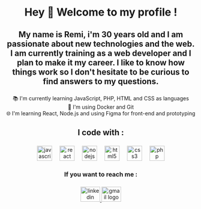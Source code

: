 <h1 align="center">Hey 👋 Welcome to my profile !</h1>

###

<h2 align="center">My name is Remi, i'm 30 years old and I am passionate about new technologies and the web. I am currently training as a web developer and I plan to make it my career. I like to know how things work so I don't hesitate to be curious to find answers to my questions.</h2>

###

<p align="center">📚 I'm currently learning JavaScript, PHP, HTML and CSS as languages<br>💼 I'm using Docker and Git<br>🌐 I'm learning React, Node.js and using Figma for front-end and prototyping</p>

###

<h2 align="center">I code with :</h2>

###

<div align="center">
  <img src="https://cdn.jsdelivr.net/gh/devicons/devicon/icons/javascript/javascript-original.svg" height="40" alt="javascript logo"  />
  <img width="12" />
  <img src="https://cdn.jsdelivr.net/gh/devicons/devicon/icons/react/react-original.svg" height="40" alt="react logo"  />
  <img width="12" />
  <img src="https://cdn.jsdelivr.net/gh/devicons/devicon/icons/nodejs/nodejs-original.svg" height="40" alt="nodejs logo"  />
  <img width="12" />
  <img src="https://cdn.jsdelivr.net/gh/devicons/devicon/icons/html5/html5-original.svg" height="40" alt="html5 logo"  />
  <img width="12" />
  <img src="https://cdn.jsdelivr.net/gh/devicons/devicon/icons/css3/css3-original.svg" height="40" alt="css3 logo"  />
  <img width="12" />
  <img src="https://cdn.jsdelivr.net/gh/devicons/devicon/icons/php/php-original.svg" height="40" alt="php logo"  />
</div>

###

<h3 align="center">If you want to reach me :</h3>

###

<div align="center">
  <a href="https://www.linkedin.com/in/rémi-hlynski-88464123a" target="_blank">
    <img src="https://raw.githubusercontent.com/maurodesouza/profile-readme-generator/master/src/assets/icons/social/linkedin/default.svg" width="52" height="40" alt="linkedin logo"  />
  </a>
  <a href="mailto:hlynski.r@gmail.com" target="_blank">
    <img src="https://raw.githubusercontent.com/maurodesouza/profile-readme-generator/master/src/assets/icons/social/gmail/default.svg" width="52" height="40" alt="gmail logo"  />
  </a>
</div>

###
